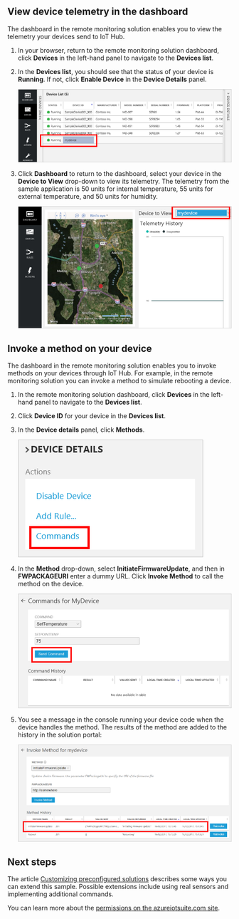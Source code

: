 ## View device telemetry in the dashboard
The dashboard in the remote monitoring solution enables you to view the telemetry your devices send to IoT Hub.

1. In your browser, return to the remote monitoring solution dashboard, click **Devices** in the left-hand panel to navigate to the **Devices list**.
2. In the **Devices list**, you should see that the status of your device is **Running**. If not, click **Enable Device** in the **Device Details** panel.
   
    ![View device status][18]
3. Click **Dashboard** to return to the dashboard, select your device in the **Device to View** drop-down to view its telemetry. The telemetry from the sample application is 50 units for internal temperature, 55 units for external temperature, and 50 units for humidity.
   
    ![View device telemetry][img-telemetry]

## Invoke a method on your device
The dashboard in the remote monitoring solution enables you to invoke methods on your devices through IoT Hub. For example, in the remote monitoring solution you can invoke a method to simulate rebooting a device.

1. In the remote monitoring solution dashboard, click **Devices** in the left-hand panel to navigate to the **Devices list**.
2. Click **Device ID** for your device in the **Devices list**.
3. In the **Device details** panel, click **Methods**.
   
    ![Device methods][13]
4. In the **Method** drop-down, select **InitiateFirmwareUpdate**, and then in **FWPACKAGEURI** enter a dummy URL. Click **Invoke Method** to call the method on the device.
   
    ![Invoke a device method][14]
   

5. You see a message in the console running your device code when the device handles the method. The results of the method are added to the history in the solution portal:

    ![View method history][img-method-history]

## Next steps
The article [Customizing preconfigured solutions][lnk-customize] describes some ways you can extend this sample. Possible extensions include using real sensors and implementing additional commands.

You can learn more about the [permissions on the azureiotsuite.com site][lnk-permissions].

[13]: ./media/iot-suite-visualize-connecting/suite4.png
[14]: ./media/iot-suite-visualize-connecting/suite7-1.png
[18]: ./media/iot-suite-visualize-connecting/suite10.png
[img-telemetry]: ./media/iot-suite-visualize-connecting/telemetry.png
[img-method-history]: ./media/iot-suite-visualize-connecting/history.png
[lnk-customize]:/documentation/articles/iot-suite/iot-suite-guidance-on-customizing-preconfigured-solutions/
[lnk-permissions]: /documentation/articles/iot-suite/iot-suite-permissions/
